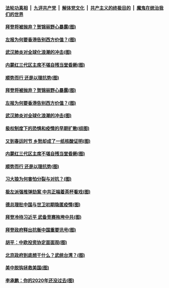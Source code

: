 

####  [法轮功真相](../../../../basic/blob/master/README.md?t=01292231) &nbsp;|&nbsp; [九评共产党](../../../../9ping.md/blob/master/README.md?t=01292231) &nbsp;|&nbsp; [解体党文化](../../../../jtdwh.md/blob/master/README.md?t=01292231)  &nbsp;|&nbsp; [共产主义的终极目的](../../../../gczydzjmd.md/blob/master/README.md?t=01292231) &nbsp;|&nbsp; [魔鬼在统治我们的世界](../../../../mgztzwmdsj.md/blob/master/README.md?t=01292231) 

#### [拜登将被抛弃？贺锦丽野心暴露(图)](../pages/p4/960742.md?t=01292231) 

#### [左报为何要香港告别西方价值？(图)](../pages/p4/960674.md?t=01292231) 

#### [武汉肺炎对全球化浪潮的冲击(图)](../pages/p4/960679.md?t=01292231) 


#### [内蒙红三代区主席不堪自残当堂昏厥(图)](../pages/p4/960668.md?t=01292231) 

#### [顺势而行 还是以理抗势(图)](../pages/p4/960661.md?t=01292231) 

#### [拜登将被抛弃？贺锦丽野心暴露(图)](../pages/p4/960742.md?t=01292231) 

#### [左报为何要香港告别西方价值？(图)](../pages/p4/960674.md?t=01292231) 

#### [武汉肺炎对全球化浪潮的冲击(图)](../pages/p4/960679.md?t=01292231) 


#### [极权制度下的恐惧和疫情的早期扩散(组图)](../pages/p4/960682.md?t=01292231) 

#### [又到春运时节 乡愁却成了一纸核酸证明(图)](../pages/p4/960670.md?t=01292231) 

#### [内蒙红三代区主席不堪自残当堂昏厥(图)](../pages/p4/960668.md?t=01292231) 

#### [顺势而行 还是以理抗势(图)](../pages/p4/960661.md?t=01292231) 

#### [习大狼为何害怕分裂与对抗？(图)](../pages/p4/960659.md?t=01292231) 

#### [极左派强推弹劾案 中共正端着茶杯看戏(图)](../pages/p4/960628.md?t=01292231) 


#### [德总理批中国与世卫初期隐匿疫情(图)](../pages/p4/960594.md?t=01292231) 

#### [拜登冷待习近平 武备竞赛拖垮中共(图)](../pages/p4/960592.md?t=01292231) 

#### [拜登政府释出抗衡中国重要讯号(图)](../pages/p4/960583.md?t=01292231) 

#### [胡平：中欧投资协定面面观(图)](../pages/p4/960578.md?t=01292231) 

#### [北京政府到底想干什么？武统台湾？(图)](../pages/p4/960574.md?t=01292231) 

#### [美中脱钩拯救美国(图)](../pages/p4/960572.md?t=01292231) 



#### [李承鹏：你的2020年还没过去(图)](../pages/p4/960473.md?t=01292231) 

